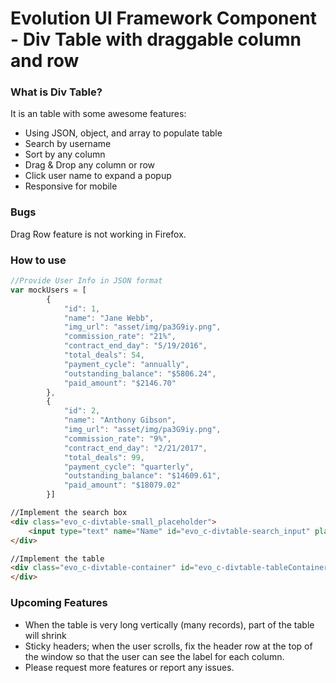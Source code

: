 # Evolution UI Framework Component - Div Table with draggable column and row

### What is Div Table?

It is an table with some awesome features:

- Using JSON, object, and array to populate table
- Search by username
- Sort by any column
- Drag & Drop any column or row
- Click user name to expand a popup
- Responsive for mobile

### Bugs
Drag Row feature is not working in Firefox.

### How to use

```js
//Provide User Info in JSON format
var mockUsers = [
        {
            "id": 1,
            "name": "Jane Webb",
            "img_url": "asset/img/pa3G9iy.png",
            "commission_rate": "21%",
            "contract_end_day": "5/19/2016",
            "total_deals": 54,
            "payment_cycle": "annually",
            "outstanding_balance": "$5806.24",
            "paid_amount": "$2146.70"
        },
        {
            "id": 2,
            "name": "Anthony Gibson",
            "img_url": "asset/img/pa3G9iy.png",
            "commission_rate": "9%",
            "contract_end_day": "2/21/2017",
            "total_deals": 99,
            "payment_cycle": "quarterly",
            "outstanding_balance": "$14609.61",
            "paid_amount": "$18079.02"
        }]
```

```html
//Implement the search box
<div class="evo_c-divtable-small_placeholder">
    <input type="text" name="Name" id="evo_c-divtable-search_input" placeholder="Search User">
</div>

//Implement the table
<div class="evo_c-divtable-container" id="evo_c-divtable-tableContainer">
</div>

```


### Upcoming Features

- When the table is very long vertically (many records), part of the table will shrink
- Sticky headers; when the user scrolls, fix the header row at the top of the window so that the user can see the label for each column.
- Please request more features or report any issues.
